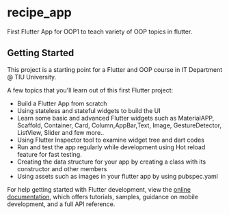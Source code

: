 # recipe_app

First Flutter App for OOP1 to teach variety of OOP topics in flutter.

## Getting Started

This project is a starting point for a Flutter and OOP course in IT Department @ TIU University.

A few topics that you'll learn out of this first Flutter project:

- Build a Flutter App from scratch 
- Using stateless and stateful widgets to build the UI
- Learn some basic and advanced Flutter widgets such as MaterialAPP, Scaffold, Container, Card, Column,AppBar,Text, Image, GestureDetector, ListView, Slider and few more..
- Using Flutter Inspector tool to examine widget tree and dart codes
- Run and test the app regularly while development using Hot reload feature for fast testing.
- Creating the data structure for your app by creating a class with its constructor and other members
- Using assets such as images in your flutter app by using pubspec.yaml

For help getting started with Flutter development, view the
[online documentation](https://docs.flutter.dev/), which offers tutorials,
samples, guidance on mobile development, and a full API reference.
